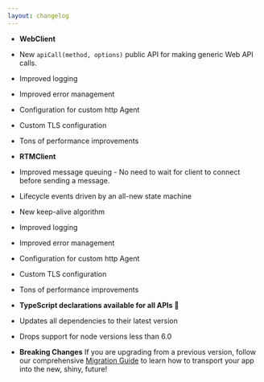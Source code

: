 ```yaml
---
layout: changelog
---
```


-  **WebClient**
  - New `apiCall(method, options)` public API for making generic Web API calls.
  - Improved logging
  - Improved error management
  - Configuration for custom http Agent
  - Custom TLS configuration
  - Tons of performance improvements

-  **RTMClient**
  - Improved message queuing - No need to wait for client to connect before sending a message.
  - Lifecycle events driven by an all-new state machine
  - New keep-alive algorithm
  - Improved logging
  - Improved error management
  - Configuration for custom http Agent
  - Custom TLS configuration
  - Tons of performance improvements

-  **TypeScript declarations available for all APIs :tada:**

-  Updates all dependencies to their latest version
-  Drops support for node versions less than 6.0

-  **Breaking Changes** If you are upgrading from a previous version, follow our comprehensive
   [Migration Guide](https://github.com/slackapi/docs/wiki/Migration-Guide-for-v4) to learn how to transport
   your app into the new, shiny, future!
